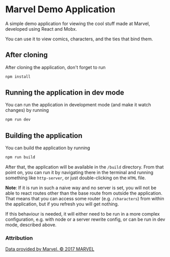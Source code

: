 # Marvel Demo Application

A simple demo application for viewing the cool stuff made at Marvel, developed
using React and Mobx.

You can use it to view comics, characters, and the ties that bind them.

## After cloning

After cloning the application, don't forget to run

```bash
npm install
```

## Running the application in dev mode

You can run the application in development mode (and make it watch changes)
by running

```bash
npm run dev
```

## Building the application

You can build the application by running

```bash
npm run build
```

After that, the application will be available in the `/build` directory.
From that point on, you can run it by navigating there in the terminal and running
something like `http-server`, or just double-clicking on the `HTML` file.

**Note**: If it is run in such a naive way and no server is set, you will not be
able to react routes other than the base route from outside the application.
That means that you can access some router (e.g. `/characters`) from within the application,
but if you refresh you will get nothing.

If this behaviour is needed, it will either need to be run in a more complex configuration,
e.g. with node or a server rewrite config, or can be run in dev mode, described above.

### Attribution

<a href="http://marvel.com">Data provided by Marvel. © 2017 MARVEL</a>